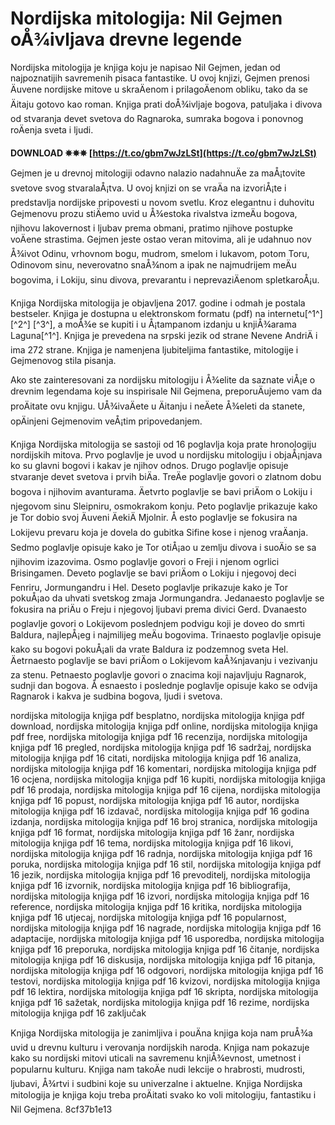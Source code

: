 # Nordijska mitologija: Nil Gejmen oÅ¾ivljava drevne legende
 
Nordijska mitologija je knjiga koju je napisao Nil Gejmen, jedan od najpoznatijih savremenih pisaca fantastike. U ovoj knjizi, Gejmen prenosi Äuvene nordijske mitove u skraÄenom i prilagoÄenom obliku, tako da se Äitaju gotovo kao roman. Knjiga prati doÅ¾ivljaje bogova, patuljaka i divova od stvaranja devet svetova do Ragnaroka, sumraka bogova i ponovnog roÄenja sveta i ljudi.
 
**DOWNLOAD ✵✵✵ [https://t.co/gbm7wJzLSt](https://t.co/gbm7wJzLSt)**


 
Gejmen je u drevnoj mitologiji odavno nalazio nadahnuÄe za maÅ¡tovite svetove svog stvaralaÅ¡tva. U ovoj knjizi on se vraÄa na izvoriÅ¡te i predstavlja nordijske pripovesti u novom svetlu. Kroz elegantnu i duhovitu Gejmenovu prozu stiÄemo uvid u Å¾estoka rivalstva izmeÄu bogova, njihovu lakovernost i ljubav prema obmani, pratimo njihove postupke voÄene strastima. Gejmen jeste ostao veran mitovima, ali je udahnuo nov Å¾ivot Odinu, vrhovnom bogu, mudrom, smelom i lukavom, potom Toru, Odinovom sinu, neverovatno snaÅ¾nom a ipak ne najmudrijem meÄu bogovima, i Lokiju, sinu divova, prevarantu i neprevaziÄenom spletkaroÅ¡u.
 
Knjiga Nordijska mitologija je objavljena 2017. godine i odmah je postala bestseler. Knjiga je dostupna u elektronskom formatu (pdf) na internetu[^1^] [^2^] [^3^], a moÅ¾e se kupiti i u Å¡tampanom izdanju u knjiÅ¾arama Laguna[^1^]. Knjiga je prevedena na srpski jezik od strane Nevene AndriÄ i ima 272 strane. Knjiga je namenjena ljubiteljima fantastike, mitologije i Gejmenovog stila pisanja.
 
Ako ste zainteresovani za nordijsku mitologiju i Å¾elite da saznate viÅ¡e o drevnim legendama koje su inspirisale Nil Gejmena, preporuÄujemo vam da proÄitate ovu knjigu. UÅ¾ivaÄete u Äitanju i neÄete Å¾eleti da stanete, opÄinjeni Gejmenovim veÅ¡tim pripovedanjem.
  
Knjiga Nordijska mitologija se sastoji od 16 poglavlja koja prate hronologiju nordijskih mitova. Prvo poglavlje je uvod u nordijsku mitologiju i objaÅ¡njava ko su glavni bogovi i kakav je njihov odnos. Drugo poglavlje opisuje stvaranje devet svetova i prvih biÄa. TreÄe poglavlje govori o zlatnom dobu bogova i njihovim avanturama. Äetvrto poglavlje se bavi priÄom o Lokiju i njegovom sinu Sleipniru, osmokrakom konju. Peto poglavlje prikazuje kako je Tor dobio svoj Äuveni ÄekiÄ Mjolnir. Å esto poglavlje se fokusira na Lokijevu prevaru koja je dovela do gubitka Sifine kose i njenog vraÄanja. Sedmo poglavlje opisuje kako je Tor otiÅ¡ao u zemlju divova i suoÄio se sa njihovim izazovima. Osmo poglavlje govori o Freji i njenom ogrlici Brisingamen. Deveto poglavlje se bavi priÄom o Lokiju i njegovoj deci Fenriru, Jormungandru i Hel. Deseto poglavlje prikazuje kako je Tor pokuÅ¡ao da uhvati svetskog zmaja Jormungandra. Jedanaesto poglavlje se fokusira na priÄu o Freju i njegovoj ljubavi prema divici Gerd. Dvanaesto poglavlje govori o Lokijevom poslednjem podvigu koji je doveo do smrti Baldura, najlepÅ¡eg i najmilijeg meÄu bogovima. Trinaesto poglavlje opisuje kako su bogovi pokuÅ¡ali da vrate Baldura iz podzemnog sveta Hel. Äetrnaesto poglavlje se bavi priÄom o Lokijevom kaÅ¾njavanju i vezivanju za stenu. Petnaesto poglavlje govori o znacima koji najavljuju Ragnarok, sudnji dan bogova. Å esnaesto i poslednje poglavlje opisuje kako se odvija Ragnarok i kakva je sudbina bogova, ljudi i svetova.
 
nordijska mitologija knjiga pdf besplatno,  nordijska mitologija knjiga pdf download,  nordijska mitologija knjiga pdf online,  nordijska mitologija knjiga pdf free,  nordijska mitologija knjiga pdf 16 recenzija,  nordijska mitologija knjiga pdf 16 pregled,  nordijska mitologija knjiga pdf 16 sadržaj,  nordijska mitologija knjiga pdf 16 citati,  nordijska mitologija knjiga pdf 16 analiza,  nordijska mitologija knjiga pdf 16 komentari,  nordijska mitologija knjiga pdf 16 ocjena,  nordijska mitologija knjiga pdf 16 kupiti,  nordijska mitologija knjiga pdf 16 prodaja,  nordijska mitologija knjiga pdf 16 cijena,  nordijska mitologija knjiga pdf 16 popust,  nordijska mitologija knjiga pdf 16 autor,  nordijska mitologija knjiga pdf 16 izdavač,  nordijska mitologija knjiga pdf 16 godina izdanja,  nordijska mitologija knjiga pdf 16 broj stranica,  nordijska mitologija knjiga pdf 16 format,  nordijska mitologija knjiga pdf 16 žanr,  nordijska mitologija knjiga pdf 16 tema,  nordijska mitologija knjiga pdf 16 likovi,  nordijska mitologija knjiga pdf 16 radnja,  nordijska mitologija knjiga pdf 16 poruka,  nordijska mitologija knjiga pdf 16 stil,  nordijska mitologija knjiga pdf 16 jezik,  nordijska mitologija knjiga pdf 16 prevoditelj,  nordijska mitologija knjiga pdf 16 izvornik,  nordijska mitologija knjiga pdf 16 bibliografija,  nordijska mitologija knjiga pdf 16 izvori,  nordijska mitologija knjiga pdf 16 reference,  nordijska mitologija knjiga pdf 16 kritika,  nordijska mitologija knjiga pdf 16 utjecaj,  nordijska mitologija knjiga pdf 16 popularnost,  nordijska mitologija knjiga pdf 16 nagrade,  nordijska mitologija knjiga pdf 16 adaptacije,  nordijska mitologija knjiga pdf 16 usporedba,  nordijska mitologija knjiga pdf 16 preporuka,  nordijska mitologija knjiga pdf 16 čitanje,  nordijska mitologija knjiga pdf 16 diskusija,  nordijska mitologija knjiga pdf 16 pitanja,  nordijska mitologija knjiga pdf 16 odgovori,  nordijska mitologija knjiga pdf 16 testovi,  nordijska mitologija knjiga pdf 16 kvizovi,  nordijska mitologija knjiga pdf 16 lektira,  nordijska mitologija knjiga pdf 16 skripta,  nordijska mitologija knjiga pdf 16 sažetak,  nordijska mitologija knjiga pdf 16 rezime,  nordijska mitologija knjiga pdf 16 zaključak
 
Knjiga Nordijska mitologija je zanimljiva i pouÄna knjiga koja nam pruÅ¾a uvid u drevnu kulturu i verovanja nordijskih naroda. Knjiga nam pokazuje kako su nordijski mitovi uticali na savremenu knjiÅ¾evnost, umetnost i popularnu kulturu. Knjiga nam takoÄe nudi lekcije o hrabrosti, mudrosti, ljubavi, Å¾rtvi i sudbini koje su univerzalne i aktuelne. Knjiga Nordijska mitologija je knjiga koju treba proÄitati svako ko voli mitologiju, fantastiku i Nil Gejmena.
 8cf37b1e13
 
